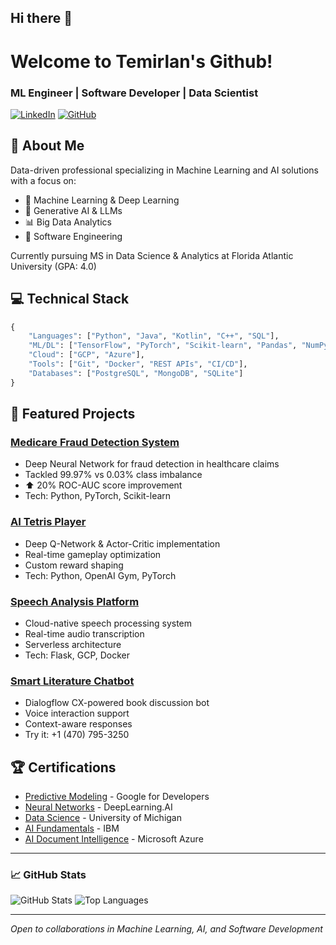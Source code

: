 ## Hi there 👋

<!--
**TemirlanKN/temirlankn** is a ✨ _special_ ✨ repository because its `README.md` (this file) appears on your GitHub profile.

Here are some ideas to get you started:

- 🔭 I’m currently working on ...
- 🌱 I’m currently learning ...
- 👯 I’m looking to collaborate on ...
- 🤔 I’m looking for help with ...
- 💬 Ask me about ...
- 📫 How to reach me: ...
- 😄 Pronouns: ...
- ⚡ Fun fact: ...
-->

# Welcome to Temirlan's Github!

### ML Engineer | Software Developer | Data Scientist

[![LinkedIn](https://img.shields.io/badge/LinkedIn-Connect-blue)]([your-linkedin](https://www.linkedin.com/in/temirlan-kdyrkhan/))
[![GitHub](https://img.shields.io/badge/GitHub-Follow-black)]([your-github](https://github.com/temirlankn))

## 🎯 About Me
Data-driven professional specializing in Machine Learning and AI solutions with a focus on:
- 🤖 Machine Learning & Deep Learning
- 🧠 Generative AI & LLMs
- 📊 Big Data Analytics
- 🚀 Software Engineering

Currently pursuing MS in Data Science & Analytics at Florida Atlantic University (GPA: 4.0)

## 💻 Technical Stack

```python
{
    "Languages": ["Python", "Java", "Kotlin", "C++", "SQL"],
    "ML/DL": ["TensorFlow", "PyTorch", "Scikit-learn", "Pandas", "NumPy"],
    "Cloud": ["GCP", "Azure"],
    "Tools": ["Git", "Docker", "REST APIs", "CI/CD"],
    "Databases": ["PostgreSQL", "MongoDB", "SQLite"]
}
```

## 🚀 Featured Projects

### [Medicare Fraud Detection System](project-link)
- Deep Neural Network for fraud detection in healthcare claims
- Tackled 99.97% vs 0.03% class imbalance
- ⬆️ 20% ROC-AUC score improvement
- Tech: Python, PyTorch, Scikit-learn

### [AI Tetris Player](project-link)
- Deep Q-Network & Actor-Critic implementation
- Real-time gameplay optimization
- Custom reward shaping
- Tech: Python, OpenAI Gym, PyTorch

### [Speech Analysis Platform](project-link)
- Cloud-native speech processing system
- Real-time audio transcription
- Serverless architecture
- Tech: Flask, GCP, Docker

### [Smart Literature Chatbot](project-link)
- Dialogflow CX-powered book discussion bot
- Voice interaction support
- Context-aware responses
- Try it: +1 (470) 795-3250

## 🏆 Certifications
- [Predictive Modeling](cert-link) - Google for Developers
- [Neural Networks](cert-link) - DeepLearning.AI
- [Data Science](cert-link) - University of Michigan
- [AI Fundamentals](cert-link) - IBM
- [AI Document Intelligence](cert-link) - Microsoft Azure


---
### 📈 GitHub Stats

![GitHub Stats](https://github-readme-stats.vercel.app/api?username=temirlankn&show_icons=true&theme=dark)
![Top Languages](https://github-readme-stats.vercel.app/api/top-langs/?username=temirlankn&layout=compact&theme=dark)

---
*Open to collaborations in Machine Learning, AI, and Software Development*

